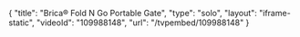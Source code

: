 {
    "title": "Brica&reg; Fold N Go Portable Gate",
    "type": "solo",
    "layout": "iframe-static",
    "videoId": "109988148",
    "url": "\/tvpembed\/109988148"
}